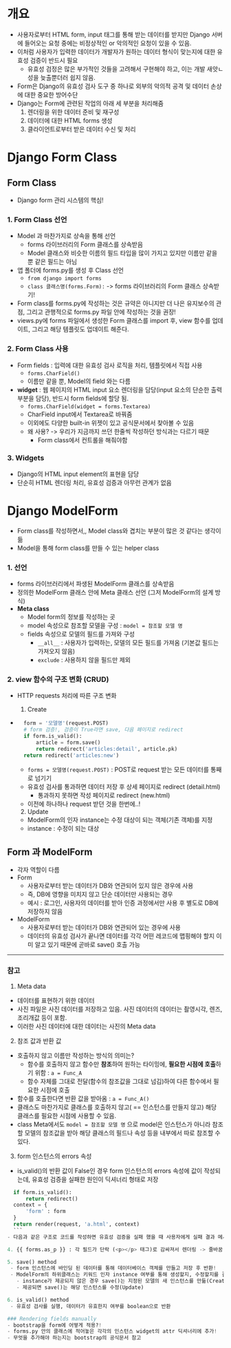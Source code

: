 # 개요
- 사용자로부터 HTML form, input 태그를 통해 받는 데이터를 받지만 Django 서버에 들어오는 요청 중에는 비정상적인 or 악의적인 요청이 있을 수 있음.
- 이처럼 사용자가 입력한 데이터가 개발자가 원하는 데이터 형식이 맞는지에 대한 유효성 검증이 반드시 필요
  - 유효성 검정은 많은 부가적인 것들을 고려해서 구현해야 하고, 이는 개발 새앗ㄴ성을 늦출뿐더러 쉽지 않음.
- Form은 Django의 유효성 검사 도구 중 하나로 외부의 악의적 공격 및 데이터 손상에 대한 중요한 방어수단
- Django는 Form에 관련된 작업의 아래 세 부분을 처리해줌
    1. 렌더링을 위한 데이터 준비 및 재구성
    2. 데이터에 대한 HTML forms 생성
    3. 클라이언트로부터 받은 데이터 수신 및 처리

# Django Form Class
## Form Class
- Django form 관리 시스템의 핵심!

### 1. Form Class 선언
- Model 과 마찬가지로 상속을 통해 선언
  - forms 라이브러리의 Form 클래스를 상속받음
  - Model 클래스와 비슷한 이름의 필드 타입을 많이 가지고 있지만 이름만 같을 뿐 같은 필드는 아님
- 앱 폴더에 forms.py를 생성 후 Class 선언
  - `from django import forms`
  - `class 클래스명(forms.Form):` -> forms 라이브러리의 Form 클래스 상속받기!
- Form class를 forms.py에 작성하는 것은 규약은 아니지만 더 나은 유지보수의 관점, 그리고 관행적으로 forms.py 파일 안에 작성하는 것을 권장!
- views.py에 forms 파일에서 생성한 Form 클래스를 import 후, view 함수를 업데이트, 그리고 해당 템플릿도 업데이트 해준다.

### 2. Form Class 사용
- Form fields : 입력에 대한 유효성 검사 로직을 처리, 템플릿에서 직접 사용
  - `forms.CharField()`
  - 이름만 같을 뿐, Model의 field 와는 다름
- **widget** : 웹 페이지의 HTML input 요소 렌더링을 담당(input 요소의 단순한 출력 부분을 담당), 반드시 form fields에 할당 됨.
  - `forms.CharField(widget = forms.Textarea)`
  - CharField input에서 Textarea로 바꿔줌
  - 이외에도 다양한 built-in 위젯이 있고 공식문서에서 찾아볼 수 있음
  - 왜 사용? -> 우리가 지금까지 쓰던 한줄씩 작성하던 방식과는 다르기 때문
    - Form class에서 컨트롤을 해줘야함

### 3. Widgets
- Django의 HTML input element의 표현을 담당
- 단순히 HTML 렌더링 처리, 유효성 검증과 아무런 관계가 없음

# Django ModelForm
- Form class를 작성하면서,, Model class와 겹치는 부분이 많은 것 같다는 생각이 듦
- Model을 통해 form class를 만들 수 있는 helper class
### 1. 선언
  - forms 라이브러리에서 파생된 ModelForm 클래스를 상속받음
  - 정의한 ModelForm 클래스 안에 Meta 클래스 선언 (그저 ModelForm의 설계 방식)  
  - **Meta class**
    - Model form의 정보를 작성하는 곳
    - model 속성으로 참조할 모델을 구성 : `model = 참조할 모델 명`
    - fields 속성으로 모델의 필드를 가져와 구성
      - `__all__` : 사용자가 입력하는, 모델의 모든 필드를 가져옴 (기본값 필드는 가져오지 않음)
      - `exclude` : 사용하지 않을 필드만 제외

### 2. view 함수의 구조 변화 (CRUD)
- HTTP requests 처리에 따른 구조 변화
  
  1. Create
- ```python
    form = '모델명'(request.POST)
    # form 검증!, 검증이 True라면 save, 다음 페이지로 redirect
    if form.is_valid():
        article = form.save()
        return redirect('articles:detail', article.pk)
    return redirect('articles:new')
    ```
    - `forms = 모델명(request.POST)` : POST로 request 받는 모든 데이터를 통째로 넘기기
    - 유효성 검사를 통과하면 데이터 저장 후 상세 페이지로 redirect (detail.html)
      - 통과하지 못하면 작성 페이지로 redirect (new.html)
    - 이전에 하나하나 request 받던 것을 한번에..!

  2. Update
    - ModelForm의 인자 instance는 수정 대상이 되는 객체(기존 객체)를 지정
    - instance : 수정이 되는 대상

## Form 과 ModelForm
- 각자 역할이 다름
- Form
  - 사용자로부터 받는 데이터가 DB와 연관되어 있지 않은 경우에 사용
  - 즉, DB에 영향을 미치지 않고 단순 데이터만 사용되는 경우
  - 예시 : 로그인, 사용자의 데이터를 받아 인증 과정에서만 사용 후 별도로 DB에 저장하지 않음
- ModelForm
  - 사용자로부터 받는 데이터가 DB와 연관되어 있는 경우에 사용
  - 데이터의 유효성 검사가 끝나면 데이터를 각각 어떤 레코드에 맵핑해야 할지 이미 알고 있기 때문에 곧바로 save() 호출 가능

---
### 참고
1. Meta data
  - 데이터를 표현하기 위한 데이터
  - 사진 파일은 사진 데이터를 저장하고 있음. 사진 데이터의 데이터는 촬영시각, 렌즈, 조리개값 등이 포함. 
  - 이러한 사진 데이터에 대한 데이터는 사진의 Meta data


2. 참조 값과 반환 값
  - 호출하지 않고 이름만 작성하는 방식의 의미는?
    - 함수를 호출하지 않고 함수만 **참조**하여 원하는 타이밍에, **필요한 시점에 호출**하기 위함 : `a = Func_A`
    - 함수 자체를 그대로 전달(함수의 참조값을 그대로 넘김)하여 다른 함수에서 필요한 시점에 호출
  - 함수를 호출한다면 반환 값을 받아옴 : `a = Func_A()`
  - 클래스도 마찬가지로 클래스를 호출하지 않고( == 인스턴스를 만들지 않고) 해당 클래스를 필요한 시점에 사용할 수 있음.
  - class Meta에서도 `model = 참조할 모델 명` 으로 model은 인스턴스가 아니라 참조할 모델의 참조값을 받아 해당 클래스의 필드나 속성 등을 내부에서 따로 참조할 수 있다.

3. form 인스턴스의 errors 속성
  - is_valid()의 반환 값이 False인 경우 form 인스턴스의 errors 속성에 값이 작성되는데, 유효성 검증을 실패한 원인이 딕셔너리 형태로 저장
  ```python
    if form.is_valid():
        return redirect()
    context = {
        'form' : form
    }
    return render(request, 'a.html', context)
    ```
  - 다음과 같은 구조로 코드를 작성하면 유효성 검증을 실패 했을 때 사용자에게 실패 결과 메시지 출력 가능

4. {{ forms.as_p }} : 각 필드가 단락 (<p></p> 태그)로 감싸져서 렌더링 -> 줄바꿈

5. save() method
   - form 인스턴스에 바인딩 된 데이터를 통해 데이터베이스 객체를 만들고 저장 후 반환!
   - ModelForm의 하위클래스는 키워드 인자 instance 여부를 통해 생성할지, 수정할지를 결정
     - instance가 제공되지 않은 경우 save()는 지정된 모델의 새 인스턴스를 만듦(Create)
     - 제공되면 save()는 해당 인스턴스를 수정(Update)

6. is_valid() method
   - 유효성 검사를 실행, 데이터가 유효한지 여부를 boolean으로 반환

### Rendering fields manually
- bootstrap을 form에 어떻게 적용?!
  - forms.py 안의 클래스에 적어놓은 각각의 인스턴스 widget의 attr 딕셔너리에 추가!
  - 무엇을 추가해야 하는지는 bootstrap의 공식문서 참고
